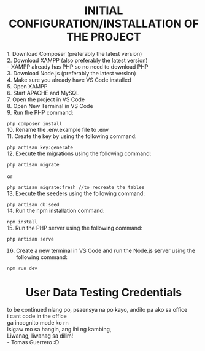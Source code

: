 <h1 align="center">INITIAL CONFIGURATION/INSTALLATION OF THE PROJECT</h1>
1. Download Composer (preferably the latest version) <br>
2. Download XAMPP (also preferably the latest version) <br>
   - XAMPP already has PHP so no need to download PHP <br>
3. Download Node.js (preferably the latest version) <br>
4. Make sure you already have VS Code installed <br>
5. Open XAMPP <br>
6. Start APACHE and MySQL <br>
7. Open the project in VS Code <br>
8. Open New Terminal in VS Code <br>
9. Run the PHP command: <br>

``php composer install``<br>
10. Rename the .env.example file to .env <br>
11. Create the key by using the following command: <br>

``php artisan key:generate``<br>
12. Execute the migrations using the following command: <br>

``php artisan migrate``<br>

or <br>

``php artisan migrate:fresh //to recreate the tables``<br>
13. Execute the seeders using the following command: 

``php artisan db:seed``<br>
14. Run the npm installation command: <br>

``npm install``<br>
15. Run the PHP server using the following command: <br>

``php artisan serve``<br>

16. Create a new terminal in VS Code and run the Node.js server using the following command: <br>

``npm run dev``<br>

<h1 align="center">User Data Testing Credentials</h1>
to be continued nlang po, psaensya na po kayo, andito pa ako sa office <br>
i cant code in the office <br>
ga incognito mode ko rn <br>
Isigaw mo sa hangin, ang ihi ng kambing, <br>
Liwanag, liwanag sa dilim! <br>
- Tomas Guerrero :D
